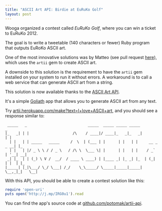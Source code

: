 ```yaml
---
title: "ASCII Art API: Birdie at EuRuKo Golf"
layout: post
---
```


[ascii_art_api]: http://artii.herokuapp.com "ASCII Art API"
[goliath]: http://postrank-labs.github.com/goliath/

Wooga organized a contest called *EuRuKo Golf*, where you can win a ticket to EuRuKo 2012.

The goal is to write a tweetable (140 characters or fewer) Ruby program that outputs EuRoKo ASCII art.

One of the most innovative solutions was by Matteo (see pull request [here](https://github.com/wooga/euruko-golf/pull/2)), which uses the `artii` gem to create ASCII art.

A downside to this solution is the requirement to have the `artii` gem installed on your system to run it without errors. A workaround is to call a web service that can generate ASCII art from a string.

This solution is now available thanks to the [ASCII Art API][ascii_art_api].

It's a simple [Goliath][goliath] app that allows you to generate ASCII art from any text.

Try [artii.herokuapp.com/make?text=I+love+ASCII+art](http://artii.herokuapp.com/make?text=I+love+ASCII+art), and you should see a response similar to:

     _____   _                            _____  _____ _____ _____              _
    |_   _| | |                    /\    / ____|/ ____|_   _|_   _|            | |
      | |   | | _____   _____     /  \  | (___ | |      | |   | |     __ _ _ __| |_
      | |   | |/ _ \ \ / / _ \   / /\ \  \___ \| |      | |   | |    / _` | '__| __|
     _| |_  | | (_) \ V /  __/  / ____ \ ____) | |____ _| |_ _| |_  | (_| | |  | |_
    |_____| |_|\___/ \_/ \___| /_/    \_\_____/ \_____|_____|_____|  \__,_|_|   \__|

With this API, you should be able to create a contest solution like this:

```ruby
require 'open-uri'
puts open('http://j.mp/IRG0u1').read
```

You can find the app's source code at [github.com/potomak/artii-api](https://github.com/potomak/artii-api).

